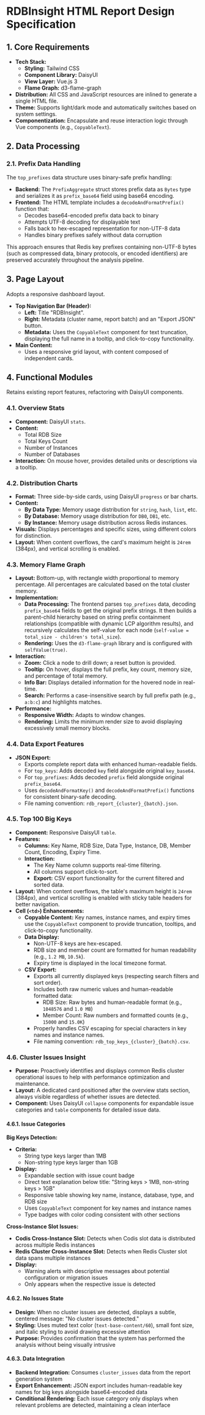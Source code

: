 # RDBInsight HTML Report Design Specification

## 1. Core Requirements

- **Tech Stack:**
  - **Styling:** Tailwind CSS
  - **Component Library:** DaisyUI
  - **View Layer:** Vue.js 3
  - **Flame Graph:** d3-flame-graph
- **Distribution:** All CSS and JavaScript resources are inlined to generate a single HTML file.
- **Theme:** Supports light/dark mode and automatically switches based on system settings.
- **Componentization:** Encapsulate and reuse interaction logic through Vue components (e.g., `CopyableText`).

## 2. Data Processing

### 2.1. Prefix Data Handling

The `top_prefixes` data structure uses binary-safe prefix handling:

- **Backend:** The `PrefixAggregate` struct stores prefix data as `Bytes` type and serializes it as `prefix_base64` field using base64 encoding.
- **Frontend:** The HTML template includes a `decodeAndFormatPrefix()` function that:
  - Decodes base64-encoded prefix data back to binary
  - Attempts UTF-8 decoding for displayable text
  - Falls back to hex-escaped representation for non-UTF-8 data
  - Handles binary prefixes safely without data corruption

This approach ensures that Redis key prefixes containing non-UTF-8 bytes (such as compressed data, binary protocols, or encoded identifiers) are preserved accurately throughout the analysis pipeline.

## 3. Page Layout

Adopts a responsive dashboard layout.

- **Top Navigation Bar (Header):**
  - **Left:** Title "RDBInsight".
  - **Right:** Metadata (cluster name, report batch) and an "Export JSON" button.
  - **Metadata:** Uses the `CopyableText` component for text truncation, displaying the full name in a tooltip, and click-to-copy functionality.
- **Main Content:**
  - Uses a responsive grid layout, with content composed of independent cards.

## 4. Functional Modules

Retains existing report features, refactoring with DaisyUI components.

### 4.1. Overview Stats

- **Component:** DaisyUI `stats`.
- **Content:**
  - Total RDB Size
  - Total Keys Count
  - Number of Instances
  - Number of Databases
- **Interaction:** On mouse hover, provides detailed units or descriptions via a tooltip.

### 4.2. Distribution Charts

- **Format:** Three side-by-side cards, using DaisyUI `progress` or bar charts.
- **Content:**
  - **By Data Type:** Memory usage distribution for `string`, `hash`, `list`, etc.
  - **By Database:** Memory usage distribution for `DB0`, `DB1`, etc.
  - **By Instance:** Memory usage distribution across Redis instances.
- **Visuals:** Displays percentages and specific sizes, using different colors for distinction.
- **Layout:** When content overflows, the card's maximum height is `24rem` (384px), and vertical scrolling is enabled.

### 4.3. Memory Flame Graph

- **Layout:** Bottom-up, with rectangle width proportional to memory percentage. All percentages are calculated based on the total cluster memory.
- **Implementation:**
  - **Data Processing:** The frontend parses `top_prefixes` data, decoding `prefix_base64` fields to get the original prefix strings. It then builds a parent-child hierarchy based on string prefix containment relationships (compatible with dynamic LCP algorithm results), and recursively calculates the self-value for each node (`self-value = total_size - children's total_size`).
  - **Rendering:** Uses the `d3-flame-graph` library and is configured with `selfValue(true)`.
- **Interaction:**
  - **Zoom:** Click a node to drill down; a reset button is provided.
  - **Tooltip:** On hover, displays the full prefix, key count, memory size, and percentage of total memory.
  - **Info Bar:** Displays detailed information for the hovered node in real-time.
  - **Search:** Performs a case-insensitive search by full prefix path (e.g., `a:b:c`) and highlights matches.
- **Performance:**
  - **Responsive Width:** Adapts to window changes.
  - **Rendering:** Limits the minimum render size to avoid displaying excessively small memory blocks.

### 4.4. Data Export Features

- **JSON Export:**
  - Exports complete report data with enhanced human-readable fields.
  - For `top_keys`: Adds decoded `key` field alongside original `key_base64`.
  - For `top_prefixes`: Adds decoded `prefix` field alongside original `prefix_base64`.
  - Uses `decodeAndFormatKey()` and `decodeAndFormatPrefix()` functions for consistent binary-safe decoding.
  - File naming convention: `rdb_report_{cluster}_{batch}.json`.

### 4.5. Top 100 Big Keys

- **Component:** Responsive DaisyUI `table`.
- **Features:**
  - **Columns:** Key Name, RDB Size, Data Type, Instance, DB, Member Count, Encoding, Expiry Time.
  - **Interaction:**
    - The Key Name column supports real-time filtering.
    - All columns support click-to-sort.
    - **Export:** CSV export functionality for the current filtered and sorted data.
- **Layout:** When content overflows, the table's maximum height is `24rem` (384px), and vertical scrolling is enabled with sticky table headers for better navigation.
- **Cell (`<td>`) Enhancements:**
  - **Copyable Content:** Key names, instance names, and expiry times use the `CopyableText` component to provide truncation, tooltips, and click-to-copy functionality.
  - **Data Display:**
    - Non-UTF-8 keys are hex-escaped.
    - RDB size and member count are formatted for human readability (e.g., `1.2 MB`, `10.5k`).
    - Expiry time is displayed in the local timezone format.
  - **CSV Export:**
    - Exports all currently displayed keys (respecting search filters and sort order).
    - Includes both raw numeric values and human-readable formatted data:
      - RDB Size: Raw bytes and human-readable format (e.g., `1048576` and `1.0 MB`)
      - Member Count: Raw numbers and formatted counts (e.g., `15000` and `15.0K`)
    - Properly handles CSV escaping for special characters in key names and instance names.
    - File naming convention: `rdb_top_keys_{cluster}_{batch}.csv`.

### 4.6. Cluster Issues Insight

- **Purpose:** Proactively identifies and displays common Redis cluster operational issues to help with performance optimization and maintenance.
- **Layout:** A dedicated card positioned after the overview stats section, always visible regardless of whether issues are detected.
- **Component:** Uses DaisyUI `collapse` components for expandable issue categories and `table` components for detailed issue data.

#### 4.6.1. Issue Categories

**Big Keys Detection:**

- **Criteria:**
  - String type keys larger than 1MB
  - Non-string type keys larger than 1GB
- **Display:**
  - Expandable section with issue count badge
  - Direct text explanation below title: "String keys > 1MB, non-string keys > 1GB"
  - Responsive table showing key name, instance, database, type, and RDB size
  - Uses `CopyableText` component for key names and instance names
  - Type badges with color coding consistent with other sections

**Cross-Instance Slot Issues:**

- **Codis Cross-Instance Slot:** Detects when Codis slot data is distributed across multiple Redis instances
- **Redis Cluster Cross-Instance Slot:** Detects when Redis Cluster slot data spans multiple instances
- **Display:**
  - Warning alerts with descriptive messages about potential configuration or migration issues
  - Only appears when the respective issue is detected

#### 4.6.2. No Issues State

- **Design:** When no cluster issues are detected, displays a subtle, centered message: "No cluster issues detected."
- **Styling:** Uses muted text color (`text-base-content/60`), small font size, and italic styling to avoid drawing excessive attention
- **Purpose:** Provides confirmation that the system has performed the analysis without being visually intrusive

#### 4.6.3. Data Integration

- **Backend Integration:** Consumes `cluster_issues` data from the report generation system
- **Export Enhancement:** JSON export includes human-readable key names for big keys alongside base64-encoded data
- **Conditional Rendering:** Each issue category only displays when relevant problems are detected, maintaining a clean interface
